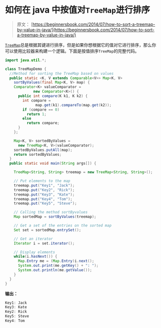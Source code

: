 # 如何在 java 中按值对`TreeMap`进行排序

> 原文： [https://beginnersbook.com/2014/07/how-to-sort-a-treemap-by-value-in-java/](https://beginnersbook.com/2014/07/how-to-sort-a-treemap-by-value-in-java/)

[`TreeMap`](https://beginnersbook.com/2013/12/treemap-in-java-with-example/)总是根据其键进行排序，但是如果你想根据它的值对它进行排序，那么你可以使用比较器来构建一个逻辑。下面是按值排序`TreeMap`的完整代码。

```java
import java.util.*;

class TreeMapDemo {
  //Method for sorting the TreeMap based on values
  public static <K, V extends Comparable<V>> Map<K, V> 
    sortByValues(final Map<K, V> map) {
    Comparator<K> valueComparator = 
             new Comparator<K>() {
      public int compare(K k1, K k2) {
        int compare = 
              map.get(k1).compareTo(map.get(k2));
        if (compare == 0) 
          return 1;
        else 
          return compare;
      }
    };

    Map<K, V> sortedByValues = 
      new TreeMap<K, V>(valueComparator);
    sortedByValues.putAll(map);
    return sortedByValues;
  }
  public static void main(String args[]) {

    TreeMap<String, String> treemap = new TreeMap<String, String>();

    // Put elements to the map
    treemap.put("Key1", "Jack");
    treemap.put("Key2", "Rick");
    treemap.put("Key3", "Kate");
    treemap.put("Key4", "Tom");
    treemap.put("Key5", "Steve");

    // Calling the method sortByvalues
    Map sortedMap = sortByValues(treemap);

    // Get a set of the entries on the sorted map
    Set set = sortedMap.entrySet();

    // Get an iterator
    Iterator i = set.iterator();

    // Display elements
    while(i.hasNext()) {
      Map.Entry me = (Map.Entry)i.next();
      System.out.print(me.getKey() + ": ");
      System.out.println(me.getValue());
    }
  }
}
```

**输出：**

```java
Key1: Jack
Key3: Kate
Key2: Rick
Key5: Steve
Key4: Tom
```
